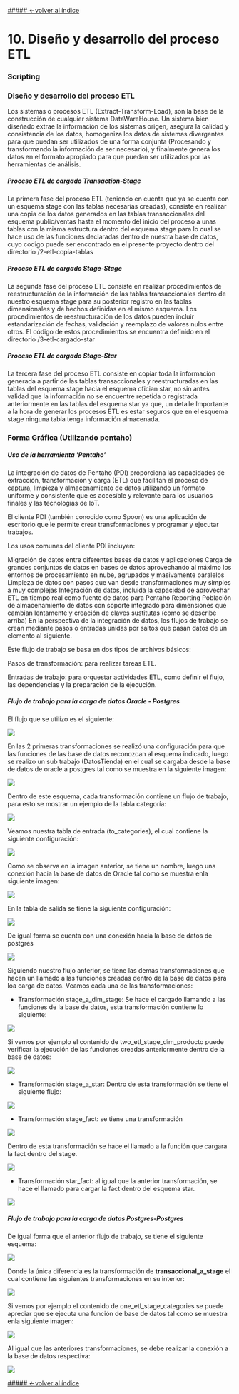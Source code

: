 [##### <-volver al índice](../README.md#indice)
# 10. Diseño y desarrollo del proceso ETL

### Scripting
### Diseño y desarrollo del proceso ETL

Los sistemas o procesos ETL (Extract-Transform-Load), son la base de la construcción de cualquier sistema DataWareHouse. Un sistema bien diseñado extrae la información de los sistemas origen, asegura la calidad y consistencia de los datos, homogeniza los datos de sistemas divergentes para que puedan ser utilizados de una forma conjunta (Procesando y transformando la información de ser necesario), y finalmente genera los datos en el formato apropiado para que puedan ser utilizados por las herramientas de análisis.

##### Proceso ETL de cargado Transaction-Stage

La primera fase del proceso ETL (teniendo en cuenta que ya se cuenta con un esquema stage con las tablas necesarias creadas), consiste en realizar una copia de los datos generados en las tablas transaccionales del esquema public/ventas hasta el momento del inicio del proceso a unas tablas con la misma estructura dentro del esquema stage para lo cual se hace uso de las funciones declaradas dentro de nuestra base de datos, cuyo codigo puede ser encontrado en el presente proyecto dentro del directorio /2-etl-copia-tablas

##### Proceso ETL de cargado Stage-Stage
La segunda fase del proceso ETL consiste en realizar procedimientos de reestructuración de la información de las tablas transaccionales dentro de nuestro esquema stage para su posterior registro en las tablas dimensionales y de hechos definidas en el mismo esquema. Los procedimientos de reestructuración de los datos pueden incluir estandarización de fechas, validación y reemplazo de valores nulos entre otros. El código de estos procedimientos se encuentra definido en el directorio /3-etl-cargado-star

##### Proceso ETL de cargado Stage-Star
La tercera fase del proceso ETL consiste en copiar toda la información generada a partir de las tablas transaccionales y reestructuradas en las tablas del esquema stage hacia el esquema ofician star, no sin antes validad que la información no se encuentre repetida o registrada anteriormente en las tablas del esquema star ya que, un detalle Importante a la hora de generar los procesos ETL es estar seguros que en el esquema stage ninguna  tabla tenga información almacenada.


### Forma Gráfica (Utilizando pentaho)
##### Uso de la herramienta 'Pentaho'
La integración de datos de Pentaho (PDI) proporciona las capacidades de extracción, transformación y carga (ETL) que facilitan el proceso de captura, limpieza y almacenamiento de datos utilizando un formato uniforme y consistente que es accesible y relevante para los usuarios finales y las tecnologías de IoT.

El cliente PDI (también conocido como Spoon) es una aplicación de escritorio que le permite crear transformaciones y programar y ejecutar trabajos.

Los usos comunes del cliente PDI incluyen:

Migración de datos entre diferentes bases de datos y aplicaciones
Carga de grandes conjuntos de datos en bases de datos aprovechando al máximo los entornos de procesamiento en nube, agrupados y masivamente paralelos
Limpieza de datos con pasos que van desde transformaciones muy simples a muy complejas
Integración de datos, incluida la capacidad de aprovechar ETL en tiempo real como fuente de datos para Pentaho Reporting
Población de almacenamiento de datos con soporte integrado para dimensiones que cambian lentamente y creación de claves sustitutas (como se describe arriba)
En la perspectiva de la integración de datos, los flujos de trabajo se crean mediante pasos o entradas unidas por saltos que pasan datos de un elemento al siguiente.

Este flujo de trabajo se basa en dos tipos de archivos básicos:

Pasos de transformación: para realizar tareas ETL.

Entradas de trabajo: para orquestar actividades ETL, como definir el flujo, las dependencias y la preparación de la ejecución.

##### Flujo de trabajo para la carga de datos Oracle - Postgres
El flujo que se utilizo es el siguiente:

![](img/flujo_pentaho.png)

En las 2 primeras transformaciones se realizó una configuración para que las funciones de las base de datos reconozcan al esquema indicado, luego se realizo un sub trabajo (DatosTienda) en el cual se cargaba desde la base de datos de oracle a postgres tal como se muestra en la siguiente imagen:

![](img/flujo_pentaho_esquema.png)

Dentro de este esquema, cada transformación contiene un flujo de trabajo, para esto se mostrar un ejemplo de la tabla categoría:

![](img/flujo_pentaho_categoria.png)

Veamos nuestra tabla de entrada (to_categories), el cual contiene la siguiente configuración:

![](img/flujo_pentaho_entrada_categoria.png)

Como se observa en la imagen anterior, se tiene un nombre, luego una conexión hacia la base de datos de Oracle tal como se muestra enla siguiente imagen:

![](img/flujo_pentaho_conexion.png)

En la tabla de salida se tiene la siguiente configuración:

![](img/flujo_pentaho_salida.png)

De igual forma se cuenta con una conexión hacia la base de datos de postgres

![](img/flujo_pentaho_postgres.png)

Siguiendo nuestro flujo anterior, se tiene las demás transformaciones que hacen un llamado  a las funciones creadas dentro de la base de datos para loa carga de datos. Veamos cada una de las transformaciones:

- Transformación stage_a_dim_stage: Se hace el cargado llamando a las funciones de la base de datos, esta transformación contiene lo siguiente:

![](img/transformacion_stage_dimstage.png)

Si vemos por ejemplo el contenido de two_etl_stage_dim_producto puede verificar la ejecución de las funciones creadas anteriormente dentro de la base de datos:

![](img/flujo_pentaho_funcionU.png)

- Transformación stage_a_star: Dentro de esta transformación se tiene el siguiente flujo:

![](img/transformacion_stage_star.png)

- Transformación stage_fact: se tiene una transformación 

![](img/transformacion_stage_fac.png)

Dentro de esta transformación se hace el llamado a la función que cargara la fact dentro del stage.

![](img/flujo_pentaho_funcionD.png)

- Transformación star_fact: al igual que la anterior transformación, se hace el llamado para cargar la fact dentro del esquema star.

![](img/transformacion_star_fact.png)

##### Flujo de trabajo para la carga de datos Postgres-Postgres

De igual forma que el anterior flujo de trabajo, se tiene el siguiente esquema:

![](img/flujo_pentahoi_postgres.png)

Donde la única diferencia es la transformación de **transaccional_a_stage** el cual contiene las siguientes transformaciones en su interior:

![](img/flujo_pentaho_transaccional_a_stage.png)

Si vemos por ejemplo el contenido de one_etl_stage_categories se puede apreciar que se ejecuta una función de base de datos tal como se muestra enla siguiente imagen:

![](img/flujo_pentaho_one_etl_stage_categories.png)

Al igual que las anteriores transformaciones, se debe realizar la conexión a la base de datos respectiva:

![](img/conexion_bd_pg.png)

[##### <-volver al índice](../README.md#indice)